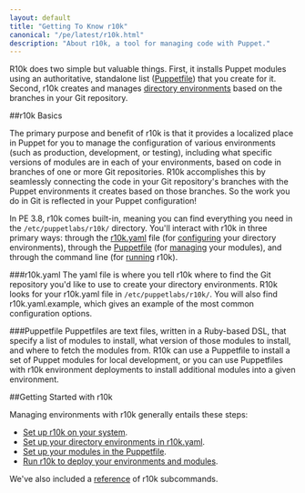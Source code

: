 ```yaml
---
layout: default
title: "Getting To Know r10k"
canonical: "/pe/latest/r10k.html"
description: "About r10k, a tool for managing code with Puppet."
---
```


[direnv]: /puppet/4.0/reference/environments.html

[setup]: ./r10k_setup.html
[r10kyaml]: ./r10k_yaml.html
[puppetfile]: ./r10k_puppetfile.html
[running]: ./r10k_run.html
[reference]: ./r10k_reference.html


R10k does two simple but valuable things. First, it installs Puppet modules using an authoritative, standalone list ([Puppetfile](#puppetfile)) that you create for it. Second, r10k creates and manages [directory environments][direnv] based on the branches in your Git repository.

##r10k Basics

The primary purpose and benefit of r10k is that it provides a localized place in Puppet for you to manage the configuration of various environments (such as production, development, or testing), including what specific versions of modules are in each of your environments, based on code in branches of one or more Git repositories. R10k accomplishes this by seamlessly connecting the code in your Git repository's branches with the Puppet environments it creates based on those branches. So the work you do in Git is reflected in your Puppet configuration!

In PE 3.8, r10k comes built-in, meaning you can find everything you need in the `/etc/puppetlabs/r10k/` directory. You'll interact with r10k in three primary ways: through the [r10k.yaml](#r10kyaml) file (for [configuring][r10kyaml] your directory environments), through the [Puppetfile](#puppetfile) (for [managing][puppetfile] your modules), and through the command line (for [running][running] r10k).

###r10k.yaml
The yaml file is where you tell r10k where to find the Git repository you'd like to use to create your directory environments. R10k looks for your r10k.yaml file in `/etc/puppetlabs/r10k/`. You will also find r10k.yaml.example, which gives an example of the most common configuration options.

###Puppetfile
Puppetfiles are text files, written in a Ruby-based DSL, that specify a list of modules to install, what version of those modules to install, and where to fetch the modules from. R10k can use a Puppetfile to install a set of Puppet modules for local development, or you can use Puppetfiles with r10k environment deployments to install additional modules into a given environment.

##Getting Started with r10k

Managing environments with r10k generally entails these steps:

* [Set up r10k on your system][setup].
* [Set up your directory environments in r10k.yaml][r10kyaml].
* [Set up your modules in the Puppetfile][puppetfile].
* [Run r10k to deploy your environments and modules][running].

We've also included a [reference][reference] of r10k subcommands.
